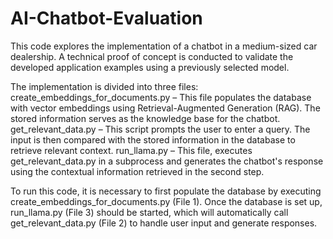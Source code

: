 # AI-Chatbot-Evaluation

This code explores the implementation of a chatbot in a medium-sized car dealership. A technical proof of concept is conducted to validate the developed application examples using a previously selected model.

The implementation is divided into three files:
create_embeddings_for_documents.py – This file populates the database with vector embeddings using Retrieval-Augmented Generation (RAG). The stored information serves as the knowledge base for the chatbot.
get_relevant_data.py – This script prompts the user to enter a query. The input is then compared with the stored information in the database to retrieve relevant context.
run_llama.py – This file, executes get_relevant_data.py in a subprocess and generates the chatbot's response using the contextual information retrieved in the second step.

To run this code, it is necessary to first populate the database by executing create_embeddings_for_documents.py (File 1). Once the database is set up, run_llama.py (File 3) should be started, which will automatically call get_relevant_data.py (File 2) to handle user input and generate responses.
